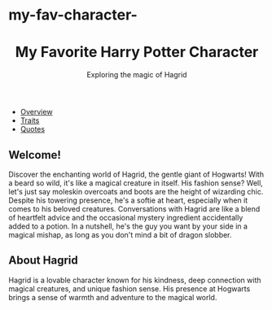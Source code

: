 # my-fav-character-
<!DOCTYPE html>
<html lang="en">
<head>
  <meta charset="UTF-8">
  <meta name="viewport" content="width=device-width, initial-scale=1.0">
  <link rel="stylesheet" href="style.css">
  <title>My Favorite Harry Potter Character</title>
</head>
<body>
  <header>
    <h1>My Favorite Harry Potter Character</h1>
    <p>Exploring the magic of Hagrid</p>
  </header>
  <nav>
    <ul>
      <li><a href="overview.html">Overview</a></li>
      <li><a href="traits.html">Traits</a></li>
      <li><a href="quotes.html">Quotes</a></li>
    </ul>
    </nav>
  <main>
    <section>
      <h2>Welcome!</h2>
      <p>Discover the enchanting world of Hagrid, the gentle giant of Hogwarts! With a beard so wild, it's like a magical creature in itself. His fashion sense? Well, let's just say moleskin overcoats and boots are the height of wizarding chic. Despite his towering presence, he's a softie at heart, especially when it comes to his beloved creatures. Conversations with Hagrid are like a blend of heartfelt advice and the occasional mystery ingredient accidentally added to a potion. In a nutshell, he's the guy you want by your side in a magical mishap, as long as you don't mind a bit of dragon slobber.</p>
    </section>
    <section>
      <h2>About Hagrid</h2>
      <p>Hagrid is a lovable character known for his kindness, deep connection with magical creatures, and unique fashion sense. His presence at Hogwarts brings a sense of warmth and adventure to the magical world.</p>
    </section>
  </main>
</body>
</html>
